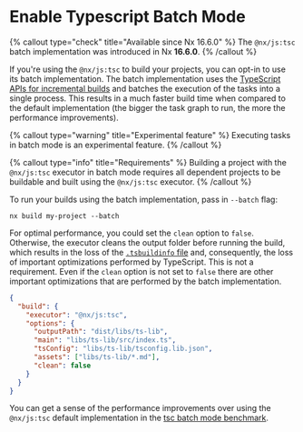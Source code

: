 # Enable Typescript Batch Mode

{% callout type="check" title="Available since Nx 16.6.0" %}
The `@nx/js:tsc` batch implementation was introduced in Nx **16.6.0**.
{% /callout %}

If you're using the `@nx/js:tsc` to build your projects, you can opt-in to use its batch implementation. The batch implementation uses the [TypeScript APIs for incremental builds](https://www.typescriptlang.org/docs/handbook/project-references.html#build-mode-for-typescript) and batches the execution of the tasks into a single process. This results in a much faster build time when compared to the default implementation (the bigger the task graph to run, the more the performance improvements).

{% callout type="warning" title="Experimental feature" %}
Executing tasks in batch mode is an experimental feature.
{% /callout %}

{% callout type="info" title="Requirements" %}
Building a project with the `@nx/js:tsc` executor in batch mode requires all dependent projects to be buildable and built using the `@nx/js:tsc` executor.
{% /callout %}

To run your builds using the batch implementation, pass in `--batch` flag:

```shell
nx build my-project --batch
```

For optimal performance, you could set the `clean` option to `false`. Otherwise, the executor cleans the output folder before running the build, which results in the loss of the [`.tsbuildinfo` file](https://www.typescriptlang.org/tsconfig/#tsBuildInfoFile) and, consequently, the loss of important optimizations performed by TypeScript. This is not a requirement. Even if the `clean` option is not set to `false` there are other important optimizations that are performed by the batch implementation.

```json {% fileName="libs/ts-lib/project.json" %}
{
  "build": {
    "executor": "@nx/js:tsc",
    "options": {
      "outputPath": "dist/libs/ts-lib",
      "main": "libs/ts-lib/src/index.ts",
      "tsConfig": "libs/ts-lib/tsconfig.lib.json",
      "assets": ["libs/ts-lib/*.md"],
      "clean": false
    }
  }
}
```

You can get a sense of the performance improvements over using the `@nx/js:tsc` default implementation in the [tsc batch mode benchmark](/showcase/benchmarks/tsc-batch-mode).
